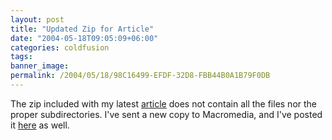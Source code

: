 ```yaml
---
layout: post
title: "Updated Zip for Article"
date: "2004-05-18T09:05:09+06:00"
categories: coldfusion 
tags: 
banner_image: 
permalink: /2004/05/18/98C16499-EFDF-32D8-FBB44B0A1B79F0DB
---
```


The zip included with my latest <a href="http://www.macromedia.com/devnet/mx/coldfusion/articles/updating_legacy.html">article</a> does not contain all the files nor the proper subdirectories. I've sent a new copy to Macromedia, and I've posted it <a href="http://www.camdenfamily.com/morpheus/downloads/migrationarticle.zip">here</a> as well.